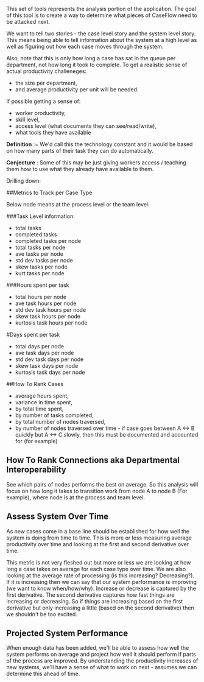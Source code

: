 This set of tools represents the analysis portion of the application.  The goal of this tool is to create a way to determine what pieces of CaseFlow need to be attacked next.  

We want to tell two stories - the case level story and the system level story.  This means being able to tell information about the system at a high level as well as figuring out how each case moves through the system.

Also, note that this is only how long a case has sat in the queue per department, not how long it took to complete.  To get a realistic sense of actual productivity challeneges:

* the size per department,
* and average productivity per unit will be needed.  

If possible getting a sense of:

* worker productivity, 
* skill level, 
* access level (what documents they can see/read/write), 
* what tools they have available   

__Definition__ := We'd call this the technology constant and it would be based on how many parts of their task they can do automatically.  

**Conjecture** : Some of this may be just giving workers access / teaching them how to use what they already have available to them.

Drilling down:

##Metrics to Track per Case Type

Below node means at the process level or the team level:

###Task Level information:

* total tasks 
* completed tasks 
* completed tasks per node 
* total tasks per node 
* ave tasks per node 
* std dev tasks per node 
* skew tasks per node 
* kurt tasks per node 

###Hours spent per task

* total hours per node 
* ave task hours per node 
* std dev task hours per node 
* skew task hours per node 
* kurtosis task hours per node 

#Days spent per task
* total days per node 
* ave task days per node 
* std dev task days per node 
* skew task days per node 
* kurtosis task days per node 

##How To Rank Cases 

* average hours spent, 
* variance in time spent, 
* by total time spent, 
* by number of tasks completed,
* by total number of nodes traversed, 
* by number of nodes traversed over time - if case goes between  A <-> B quickly but A <-> C slowly, then this must be documented and accounted for (for example)

## How To Rank Connections aka Departmental Interoperability

See which pairs of nodes performs the best on average.  So this analysis will focus on how long it takes to transition work from node A to node B (For example), where node is at the process and team level.

## Assess System Over Time
    
As new cases come in a base line should be established for how well the system is doing from time to time.  This is more or less measuring average productivity over time and looking at the first and second derivative over time.  

This metric is not very fleshed out but more or less we are looking at how long a case takes on average for each case type over time.  We are also looking at the average rate of processing (is this increasing? Decreasing?).  If it is increasing then we can say that our system performance is improving (we want to know when/how/why).  Increase or decrease is captured by the first derivative.  The second derivative captures how fast things are increasing or decreasing.  So if things are increasing based on the first derivative but only increasing a little (based on the second derivative) then we shouldn't be too excited.  

## Projected System Performance

When enough data has been added, we'll be able to assess how well the system performs on average and project how well it should perform if parts of the process are improved.  By understanding the productivity increases of new systems, we'll have a sense of what to work on next - assumes we can determine this ahead of time.

